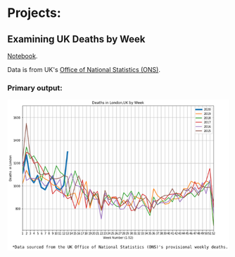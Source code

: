 # Projects:

## Examining UK Deaths by Week
[Notebook](https://github.com/dcato98/covid19/blob/master/Examining%20UK%20Deaths%20by%20Week.ipynb).

Data is from UK's [Office of National Statistics (ONS)](https://www.ons.gov.uk/peoplepopulationandcommunity/birthsdeathsandmarriages/deaths/datasets/weeklyprovisionalfiguresondeathsregisteredinenglandandwales).

### Primary output:
![Deaths in London, UK by Week, as of 2020-03-27](https://github.com/dcato98/covid19/blob/master/Deaths%20in%20London%2C%20UK%20by%20Week%2C%20as%20of%202020-03-27.png)
